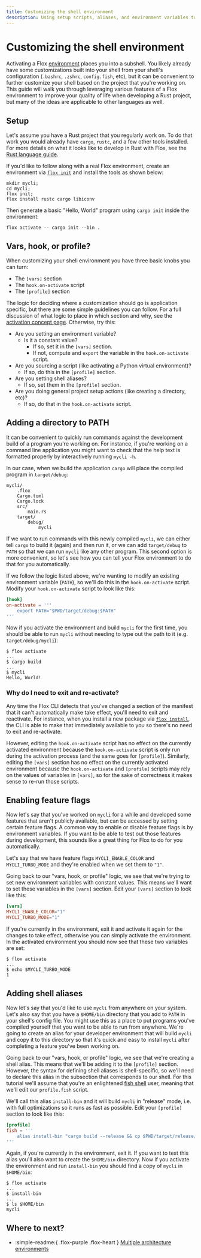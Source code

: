 ```yaml
---
title: Customizing the shell environment
description: Using setup scripts, aliases, and environment variables to improve your workflows.
---
```


# Customizing the shell environment

Activating a Flox [environment][environment_concept] places you into a subshell.
You likely already have some customizations built into your shell from your shell's configuration (`.bashrc`, `.zshrc`, `config.fish`, etc), but it can be convenient to further customize your shell based on the project that you're working on.
This guide will walk you through leveraging various features of a Flox environment to improve your quality of life when developing a Rust project, but many of the ideas are applicable to other languages as well.

## Setup

Let's assume you have a Rust project that you regularly work on.
To do that work you would already have `cargo`, `rustc`, and a few other tools installed.
For more details on what it looks like to develop in Rust with Flox, see the [Rust language guide][rust_guide].

If you'd like to follow along with a real Flox environment, create an environment via [`flox init`][flox_init] and install the tools as shown below:

```{ .bash .copy }
mkdir mycli;
cd mycli;
flox init;
flox install rustc cargo libiconv
```

Then generate a basic "Hello, World" program using `cargo init` inside the environment:

```{ .bash .copy }
flox activate -- cargo init --bin .
```

## Vars, hook, or profile?

When customizing your shell environment you have three basic knobs you can turn:

- The `[vars]` section
- The `hook.on-activate` script
- The `[profile]` section

The logic for deciding where a customization should go is application specific, but there are some simple guidelines you can follow.
For a full discussion of what logic to place in which section and why, see the [activation concept page][activation_concept].
Otherwise, try this:

<!-- markdownlint-disable MD007 -->
- Are you setting an environment variable?
    - Is it a constant value?
        - If so, set it in the `[vars]` section.
        - If not, compute and `export` the variable in the `hook.on-activate` script.
- Are you sourcing a script (like activating a Python virtual environment)?
    - If so, do this in the `[profile]` section.
- Are you setting shell aliases?
    - If so, set them in the `[profile]` section.
- Are you doing general project setup actions (like creating a directory, etc)?
    - If so, do that in the `hook.on-activate` script.
<!-- markdownlint-enable MD007 -->

## Adding a directory to PATH

It can be convenient to quickly run commands against the development build of a program you're working on.
For instance, if you're working on a command line application you might want to check that the help text is formatted properly by interactively running `mycli -h`.

In our case, when we build the application `cargo` will place the compiled program in `target/debug`:

```text
mycli/
    .flox
    Cargo.toml
    Cargo.lock
    src/
        main.rs
    target/
        debug/
            mycli
```

If we want to run commands with this newly compiled `mycli`, we can either tell `cargo` to build it (again) and then run it, or we can add `target/debug` to `PATH` so that we can run `mycli` like any other program.
This second option is more convenient, so let's see how you can tell your Flox environment to do that for you automatically.

If we follow the logic listed above, we're wanting to modify an existing environment variable (`PATH`), so we'll do this in the `hook.on-activate` script.
Modify your `hook.on-activate` script to look like this:

```toml
[hook]
on-activate = '''
    export PATH="$PWD/target/debug:$PATH"
'''
```

Now if you activate the environment and build `mycli` for the first time, you should be able to run `mycli` without needing to type out the path to it (e.g. `target/debug/mycli`):

```console
$ flox activate
...
$ cargo build
...
$ mycli
Hello, World!
```

### Why do I need to exit and re-activate?

Any time the Flox CLI detects that you've changed a section of the manifest that it can't automatically make take effect, you'll need to exit and reactivate.
For instance, when you install a new package via [`flox install`][flox_install], the CLI is able to make that immediately available to you so there's no need to exit and re-activate.

However, editing the `hook.on-activate` script has no effect on the currently activated environment because the `hook.on-activate` script is only run during the activation process (and the same goes for `[profile]`).
Similarly, editing the `[vars]` section has no effect on the currently activated environment because the `hook.on-activate` and `[profile]` scripts may rely on the values of variables in `[vars]`, so for the sake of correctness it makes sense to re-run those scripts.

## Enabling feature flags

Now let's say that you've worked on `mycli` for a while and developed some features that aren't publicly available, but can be accessed by setting certain feature flags.
A common way to enable or disable feature flags is by environment variables.
If you want to be able to test out those features during development, this sounds like a great thing for Flox to do for you automatically.

Let's say that we have feature flags `MYCLI_ENABLE_COLOR` and `MYCLI_TURBO_MODE` and they're enabled when we set them to `"1"`.

Going back to our "vars, hook, or profile" logic, we see that we're trying to set new environment variables with constant values.
This means we'll want to set these variables in the `[vars]` section.
Edit your `[vars]` section to look like this:

```toml
[vars]
MYCLI_ENABLE_COLOR="1"
MYCLI_TURBO_MODE="1"
```

If you're currently in the environment, exit it and activate it again for the changes to take effect, otherwise you can simply activate the environment.
In the activated environment you should now see that these two variables are set:

```console
$ flox activate
...
$ echo $MYCLI_TURBO_MODE
1
```

## Adding shell aliases

Now let's say that you'd like to use `mycli` from anywhere on your system.
Let's also say that you have a `$HOME/bin` directory that you add to `PATH` in your shell's config file.
You might use this as a place to put programs you've compiled yourself that you want to be able to run from anywhere.
We're going to create an alias for your developer environment that will build `mycli` and copy it to this directory so that it's quick and easy to install `mycli` after completing a feature you've been working on.

Going back to our "vars, hook, or profile" logic, we see that we're creating a shell alias.
This means that we'll be adding it to the `[profile]` section.
However, the syntax for defining shell aliases is shell-specific, so we'll need to declare this alias in the subsection that corresponds to our shell.
For this tutorial we'll assume that you're an enlightened [fish shell][fish_shell] user, meaning that we'll edit our `profile.fish` script.

We'll call this alias `install-bin` and it will build `mycli` in "release" mode, i.e. with full optimizations so it runs as fast as possible.
Edit your `[profile]` section to look like this:

```toml
[profile]
fish = '''
    alias install-bin "cargo build --release && cp $PWD/target/release/mycli $HOME/bin/mycli"
'''
```

Again, if you're currently in the environment, exit it.
If you want to test this alias you'll also want to create the `$HOME/bin` directory.
Now if you activate the environment and run `install-bin` you should find a copy of `mycli` in `$HOME/bin`:

```console
$ flox activate
...
$ install-bin
...
$ ls $HOME/bin
mycli
```

## Where to next?

- :simple-readme:{ .flox-purple .flox-heart } [Multiple architecture environments][multi-arch-guide]

[environment_concept]: ../concepts/environments.md
[flox_activate]: ../manual/flox-activate.md
[multi-arch-guide]: ./multi-arch-environments.md
[rust_guide]: ../languages/rust.md
[flox_init]: ../manual/flox-init.md
[activation_concept]: ../concepts/activation.md
[fish_shell]: https://fishshell.com/
[flox_install]: ../manual/flox-install.md
